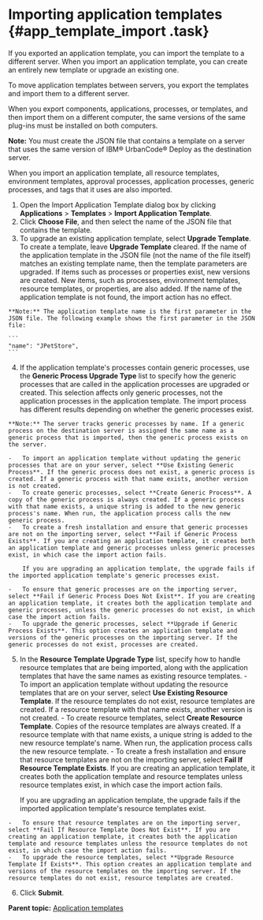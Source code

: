 # Importing application templates {#app_template_import .task}

If you exported an application template, you can import the template to a different server. When you import an application template, you can create an entirely new template or upgrade an existing one.

To move application templates between servers, you export the templates and import them to a different server.

When you export components, applications, processes, or templates, and then import them on a different computer, the same versions of the same plug-ins must be installed on both computers.

**Note:** You must create the JSON file that contains a template on a server that uses the same version of IBM® UrbanCode® Deploy as the destination server.

When you import an application template, all resource templates, environment templates, approval processes, application processes, generic processes, and tags that it uses are also imported.

1.   Open the Import Application Template dialog box by clicking **Applications** \> **Templates** \> **Import Application Template**. 
2.   Click **Choose File**, and then select the name of the JSON file that contains the template. 
3.   To upgrade an existing application template, select **Upgrade Template**. To create a template, leave **Upgrade Template** cleared. If the name of the application template in the JSON file \(not the name of the file itself\) matches an existing template name, then the template parameters are upgraded. If items such as processes or properties exist, new versions are created. New items, such as processes, environment templates, resource templates, or properties, are also added. If the name of the application template is not found, the import action has no effect.

    **Note:** The application template name is the first parameter in the JSON file. The following example shows the first parameter in the JSON file:

    ```
    "name": "JPetStore",
    ```

4.   If the application template's processes contain generic processes, use the **Generic Process Upgrade Type** list to specify how the generic processes that are called in the application processes are upgraded or created. This selection affects only generic processes, not the application processes in the application template. The import process has different results depending on whether the generic processes exist.

    **Note:** The server tracks generic processes by name. If a generic process on the destination server is assigned the same name as a generic process that is imported, then the generic process exists on the server.

    -   To import an application template without updating the generic processes that are on your server, select **Use Existing Generic Process**. If the generic process does not exist, a generic process is created. If a generic process with that name exists, another version is not created.
    -   To create generic processes, select **Create Generic Process**. A copy of the generic process is always created. If a generic process with that name exists, a unique string is added to the new generic process's name. When run, the application process calls the new generic process.
    -   To create a fresh installation and ensure that generic processes are not on the importing server, select **Fail if Generic Process Exists**. If you are creating an application template, it creates both an application template and generic processes unless generic processes exist, in which case the import action fails.

        If you are upgrading an application template, the upgrade fails if the imported application template's generic processes exist.

    -   To ensure that generic processes are on the importing server, select **Fail if Generic Process Does Not Exist**. If you are creating an application template, it creates both the application template and generic processes, unless the generic processes do not exist, in which case the import action fails.
    -   To upgrade the generic processes, select **Upgrade if Generic Process Exists**. This option creates an application template and versions of the generic processes on the importing server. If the generic processes do not exist, processes are created.
5.   In the **Resource Template Upgrade Type** list, specify how to handle resource templates that are being imported, along with the application templates that have the same names as existing resource templates. 
    -   To import an application template without updating the resource templates that are on your server, select **Use Existing Resource Template**. If the resource templates do not exist, resource templates are created. If a resource template with that name exists, another version is not created.
    -   To create resource templates, select **Create Resource Template**. Copies of the resource templates are always created. If a resource template with that name exists, a unique string is added to the new resource template's name. When run, the application process calls the new resource template.
    -   To create a fresh installation and ensure that resource templates are not on the importing server, select **Fail If Resource Template Exists**. If you are creating an application template, it creates both the application template and resource templates unless resource templates exist, in which case the import action fails.

        If you are upgrading an application template, the upgrade fails if the imported application template's resource templates exist.

    -   To ensure that resource templates are on the importing server, select **Fail If Resource Template Does Not Exist**. If you are creating an application template, it creates both the application template and resource templates unless the resource templates do not exist, in which case the import action fails.
    -   To upgrade the resource templates, select **Upgrade Resource Template If Exists**. This option creates an application template and versions of the resource templates on the importing server. If the resource templates do not exist, resource templates are created.
6.   Click **Submit**. 

**Parent topic:** [Application templates](../topics/app_template.md)

